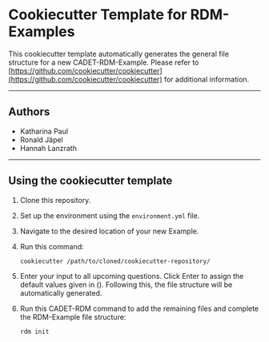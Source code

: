 # Cookiecutter Template for RDM-Examples
This cookiecutter template automatically generates the general file structure for a new CADET-RDM-Example.
 Please refer to [https://github.com/cookiecutter/cookiecutter](https://github.com/cookiecutter/cookiecutter) for additional information. 

---

## Authors

* Katharina Paul
* Ronald Jäpel
* Hannah Lanzrath 

---

## Using the cookiecutter template

1. Clone this repository.
2. Set up the environment using the `environment.yml` file.
3. Navigate to the desired location of your new Example.
3. Run this command:

   ```bash
   cookiecutter /path/to/cloned/cookiecutter-repository/
   ```

4. Enter your input to all upcoming questions. Click Enter to assign the default values given in (). Following this, the file structure will be automatically generated.
5. Run this CADET-RDM command to add the remaining files and complete the RDM-Example file structure:

   ```bash
   rdm init
   ```
